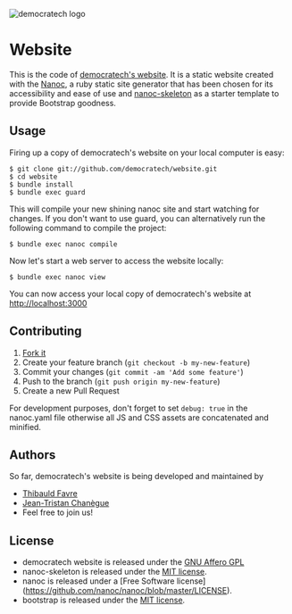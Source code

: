 ![democratech logo](https://democratech.co/assets/images/democratech-logo-whitebg-260x64.png)
# Website

This is the code of [democratech's website](http://democratech.co).
It is a static website created with the [Nanoc](http://nanoc.ws/), a ruby static site generator that has been chosen for its accessibility and ease of use and [nanoc-skeleton](https://github.com/alessandro1997/nanoc-skeleton) as a starter template to provide Bootstrap goodness.

## Usage

Firing up a copy of democratech's website on your local computer is easy:

```console
$ git clone git://github.com/democratech/website.git
$ cd website
$ bundle install
$ bundle exec guard
```

This will compile your new shining nanoc site and start watching for changes. If you don't want to use guard, you can alternatively run the following command to compile the project:
```console
$ bundle exec nanoc compile
```

Now let's start a web server to access the website locally:

```console
$ bundle exec nanoc view
```

You can now access your local copy of democratech's website at [http://localhost:3000](http://localhost:3000)

## Contributing

1. [Fork it](http://github.com/democratech/website/fork)
2. Create your feature branch (`git checkout -b my-new-feature`)
3. Commit your changes (`git commit -am 'Add some feature'`)
4. Push to the branch (`git push origin my-new-feature`)
5. Create a new Pull Request

For development purposes, don't forget to set ```debug: true``` in the nanoc.yaml file otherwise all JS and CSS assets are concatenated and minified.

## Authors

So far, democratech's website is being developed and maintained by
* [Thibauld Favre](https://twitter.com/thibauld)
* [Jean-Tristan Chanègue](https://www.linkedin.com/in/jeantristanchanegue)
* Feel free to join us! 


## License

* democratech website is released under the [GNU Affero GPL](https://github.com/democratech/website/blob/master/LICENSE)
* nanoc-skeleton is released under the [MIT license](https://github.com/alessandro1997/nanoc-skeleton/blob/master/LICENSE.txt).
* nanoc is released under a [Free Software license] (https://github.com/nanoc/nanoc/blob/master/LICENSE).
* bootstrap is released under the [MIT license](https://github.com/twbs/bootstrap/blob/master/LICENSE).

